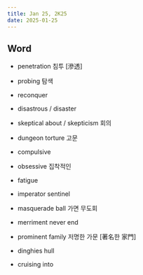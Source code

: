 ```yaml
---
title: Jan 25, 2K25
date: 2025-01-25
---
```


## Word

- penetration 침투 [滲透]
- probing 탐색
- reconquer
- disastrous / disaster
- skeptical about / skepticism 회의

- dungeon torture 고문
- compulsive
- obsessive 집착적인
- fatigue
- imperator sentinel

- masquerade ball 가면 무도회
- merriment never end
- prominent family 저명한 가문 [著名한 家門]
- dinghies hull
- cruising into